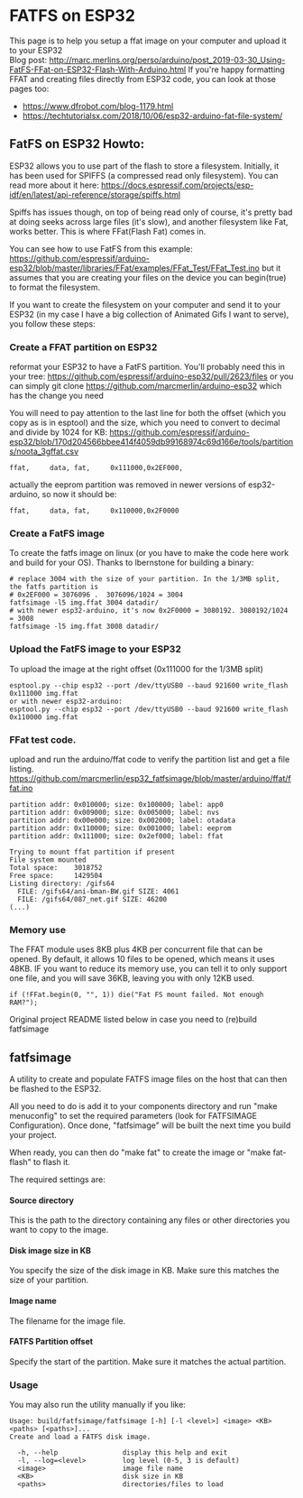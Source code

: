 # FATFS on ESP32

This page is to help you setup a ffat image on your computer and upload it to your ESP32  
Blog post: http://marc.merlins.org/perso/arduino/post_2019-03-30_Using-FatFS-FFat-on-ESP32-Flash-With-Arduino.html
If you're happy formatting FFAT and creating files directly from ESP32 code, you can look at those pages too:
- https://www.dfrobot.com/blog-1179.html
- https://techtutorialsx.com/2018/10/06/esp32-arduino-fat-file-system/


## FatFS on ESP32 Howto:
ESP32 allows you to use part of the flash to store a filesystem. Initially, it
has been used for SPIFFS (a compressed read only filesystem). You can read more about it here:
https://docs.espressif.com/projects/esp-idf/en/latest/api-reference/storage/spiffs.html

Spiffs has issues though, on top of being read only of course, it's pretty bad at doing
seeks across large files (it's slow), and another filesystem like Fat, works better.
This is where FFat(Flash Fat) comes in.

You can see how to use FatFS from this example:
https://github.com/espressif/arduino-esp32/blob/master/libraries/FFat/examples/FFat_Test/FFat_Test.ino
but it assumes that you are creating your files on the device you can begin(true) to format
the filesystem.

If you want to create the filesystem on your computer and send it to your ESP32 (in
my case I have a big collection of Animated Gifs I want to serve), you follow these steps:

### Create a FFAT partition on ESP32
reformat your ESP32 to have a FatFS partition. You'll probably need this in your tree: 
https://github.com/espressif/arduino-esp32/pull/2623/files
or you can simply git clone https://github.com/marcmerlin/arduino-esp32 which has the change you need

You will need to pay attention to the last line for both the offset (which you copy as is 
in esptool) and the size, which you need to convert to decimal and divide by 1024 for KB: https://github.com/espressif/arduino-esp32/blob/170d204566bbee414f4059db99168974c69d166e/tools/partitions/noota_3gffat.csv
```
ffat,     data, fat,     0x111000,0x2EF000,
```
actually the eeprom partition was removed in newer versions of esp32-arduino, so now it should be:
```
ffat,     data, fat,     0x110000,0x2F0000
```

### Create a FatFS image
To create the fatfs image on linux (or you have to make the code here work and build for your OS).
Thanks to lbernstone for building a binary:
```
# replace 3004 with the size of your partition. In the 1/3MB split, the fatfs partition is 
# 0x2EF000 = 3076096 .  3076096/1024 = 3004
fatfsimage -l5 img.ffat 3004 datadir/
# with newer esp32-arduino, it's now 0x2F0000 = 3080192. 3080192/1024 = 3008
fatfsimage -l5 img.ffat 3008 datadir/
```

### Upload the FatFS image to your ESP32
To upload the image at the right offset (0x111000 for the 1/3MB split)
```
esptool.py --chip esp32 --port /dev/ttyUSB0 --baud 921600 write_flash  0x111000 img.ffat
or with newer esp32-arduino:
esptool.py --chip esp32 --port /dev/ttyUSB0 --baud 921600 write_flash  0x110000 img.ffat
```

### FFat test code.
upload and run the arduino/ffat code to verify the partition list and get a file listing.
https://github.com/marcmerlin/esp32_fatfsimage/blob/master/arduino/ffat/ffat.ino
```
partition addr: 0x010000; size: 0x100000; label: app0
partition addr: 0x009000; size: 0x005000; label: nvs
partition addr: 0x00e000; size: 0x002000; label: otadata
partition addr: 0x110000; size: 0x001000; label: eeprom
partition addr: 0x111000; size: 0x2ef000; label: ffat

Trying to mount ffat partition if present
File system mounted
Total space:    3018752
Free space:     1429504
Listing directory: /gifs64
  FILE: /gifs64/ani-bman-BW.gif	SIZE: 4061
  FILE: /gifs64/087_net.gif	SIZE: 46200
(...)
```

### Memory use
The FFAT module uses 8KB plus 4KB per concurrent file that can be opened. By default, it allows 10 files to be opened, which means it uses 48KB. IF you want to reduce its memory use, you can tell it to only support one file, and you will save 36KB, leaving you with only 12KB used.
```
if (!FFat.begin(0, "", 1)) die("Fat FS mount failed. Not enough RAM?");
```


Original project README listed below in case you need to (re)build fatfsimage

## fatfsimage
A utility to create and populate FATFS image files on the host that can then
be flashed to the ESP32.

All you need to do is add it to your components directory and
run "make menuconfig" to set the required parameters (look for
FATFSIMAGE Configuration).  Once done, "fatfsimage" will be built
the next time you build your project.

When ready, you can then do "make fat" to create the image or
"make fat-flash" to flash it.

The required settings are:

#### Source directory
This is the path to the directory containing any files or other directories
you want to copy to the image.

#### Disk image size in KB
You specify the size of the disk image in KB.  Make sure this matches the
size of your partition.

#### Image name
The filename for the image file.

#### FATFS Partition offset
Specify the start of the partition.  Make sure it matches the actual
partition.

### Usage

You may also run the utility manually if you like:

```
Usage: build/fatfsimage/fatfsimage [-h] [-l <level>] <image> <KB> <paths> [<paths>]...
Create and load a FATFS disk image.

  -h, --help                display this help and exit
  -l, --log=<level>         log level (0-5, 3 is default)
  <image>                   image file name
  <KB>                      disk size in KB
  <paths>                   directories/files to load
```
